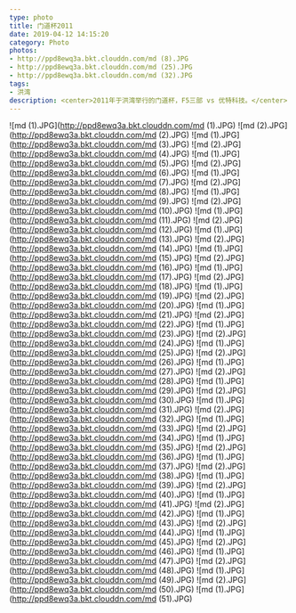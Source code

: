 ```yaml
---
type: photo
title: 门道杯2011
date: 2019-04-12 14:15:20
category: Photo
photos:
- http://ppd8ewq3a.bkt.clouddn.com/md (8).JPG
- http://ppd8ewq3a.bkt.clouddn.com/md (25).JPG
- http://ppd8ewq3a.bkt.clouddn.com/md (32).JPG
tags:
- 洪湾
description: <center>2011年于洪湾举行的门道杯，F5三部 vs 优特科技。</center>
---
```


![md (1).JPG](http://ppd8ewq3a.bkt.clouddn.com/md (1).JPG)
![md (2).JPG](http://ppd8ewq3a.bkt.clouddn.com/md (2).JPG)
![md (1).JPG](http://ppd8ewq3a.bkt.clouddn.com/md (3).JPG)
![md (2).JPG](http://ppd8ewq3a.bkt.clouddn.com/md (4).JPG)
![md (1).JPG](http://ppd8ewq3a.bkt.clouddn.com/md (5).JPG)
![md (2).JPG](http://ppd8ewq3a.bkt.clouddn.com/md (6).JPG)
![md (1).JPG](http://ppd8ewq3a.bkt.clouddn.com/md (7).JPG)
![md (2).JPG](http://ppd8ewq3a.bkt.clouddn.com/md (8).JPG)
![md (1).JPG](http://ppd8ewq3a.bkt.clouddn.com/md (9).JPG)
![md (2).JPG](http://ppd8ewq3a.bkt.clouddn.com/md (10).JPG)
![md (1).JPG](http://ppd8ewq3a.bkt.clouddn.com/md (11).JPG)
![md (2).JPG](http://ppd8ewq3a.bkt.clouddn.com/md (12).JPG)
![md (1).JPG](http://ppd8ewq3a.bkt.clouddn.com/md (13).JPG)
![md (2).JPG](http://ppd8ewq3a.bkt.clouddn.com/md (14).JPG)
![md (1).JPG](http://ppd8ewq3a.bkt.clouddn.com/md (15).JPG)
![md (2).JPG](http://ppd8ewq3a.bkt.clouddn.com/md (16).JPG)
![md (1).JPG](http://ppd8ewq3a.bkt.clouddn.com/md (17).JPG)
![md (2).JPG](http://ppd8ewq3a.bkt.clouddn.com/md (18).JPG)
![md (1).JPG](http://ppd8ewq3a.bkt.clouddn.com/md (19).JPG)
![md (2).JPG](http://ppd8ewq3a.bkt.clouddn.com/md (20).JPG)
![md (1).JPG](http://ppd8ewq3a.bkt.clouddn.com/md (21).JPG)
![md (2).JPG](http://ppd8ewq3a.bkt.clouddn.com/md (22).JPG)
![md (1).JPG](http://ppd8ewq3a.bkt.clouddn.com/md (23).JPG)
![md (2).JPG](http://ppd8ewq3a.bkt.clouddn.com/md (24).JPG)
![md (1).JPG](http://ppd8ewq3a.bkt.clouddn.com/md (25).JPG)
![md (2).JPG](http://ppd8ewq3a.bkt.clouddn.com/md (26).JPG)
![md (1).JPG](http://ppd8ewq3a.bkt.clouddn.com/md (27).JPG)
![md (2).JPG](http://ppd8ewq3a.bkt.clouddn.com/md (28).JPG)
![md (1).JPG](http://ppd8ewq3a.bkt.clouddn.com/md (29).JPG)
![md (2).JPG](http://ppd8ewq3a.bkt.clouddn.com/md (30).JPG)
![md (1).JPG](http://ppd8ewq3a.bkt.clouddn.com/md (31).JPG)
![md (2).JPG](http://ppd8ewq3a.bkt.clouddn.com/md (32).JPG)
![md (1).JPG](http://ppd8ewq3a.bkt.clouddn.com/md (33).JPG)
![md (2).JPG](http://ppd8ewq3a.bkt.clouddn.com/md (34).JPG)
![md (1).JPG](http://ppd8ewq3a.bkt.clouddn.com/md (35).JPG)
![md (2).JPG](http://ppd8ewq3a.bkt.clouddn.com/md (36).JPG)
![md (1).JPG](http://ppd8ewq3a.bkt.clouddn.com/md (37).JPG)
![md (2).JPG](http://ppd8ewq3a.bkt.clouddn.com/md (38).JPG)
![md (1).JPG](http://ppd8ewq3a.bkt.clouddn.com/md (39).JPG)
![md (2).JPG](http://ppd8ewq3a.bkt.clouddn.com/md (40).JPG)
![md (1).JPG](http://ppd8ewq3a.bkt.clouddn.com/md (41).JPG)
![md (2).JPG](http://ppd8ewq3a.bkt.clouddn.com/md (42).JPG)
![md (1).JPG](http://ppd8ewq3a.bkt.clouddn.com/md (43).JPG)
![md (2).JPG](http://ppd8ewq3a.bkt.clouddn.com/md (44).JPG)
![md (1).JPG](http://ppd8ewq3a.bkt.clouddn.com/md (45).JPG)
![md (2).JPG](http://ppd8ewq3a.bkt.clouddn.com/md (46).JPG)
![md (1).JPG](http://ppd8ewq3a.bkt.clouddn.com/md (47).JPG)
![md (2).JPG](http://ppd8ewq3a.bkt.clouddn.com/md (48).JPG)
![md (1).JPG](http://ppd8ewq3a.bkt.clouddn.com/md (49).JPG)
![md (2).JPG](http://ppd8ewq3a.bkt.clouddn.com/md (50).JPG)
![md (1).JPG](http://ppd8ewq3a.bkt.clouddn.com/md (51).JPG)
